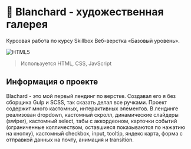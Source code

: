 # 🎨 Blanchard - художественная галерея
Курсовая работа по курсу Skillbox Веб-верстка «Базовый уровень».

![HTML5](https://img.shields.io/badge/html5-%23E34F26.svg?style=for-the-badge&logo=html5&logoColor=white)

> Используется HTML, CSS, JavScript

## Информация о проекте

Blachard - это мой первый лендинг по верстке. Создавал его я без сборщика Gulp и SCSS, так сказать делал все ручками. Проект содержит много кастомных, интерактивных элементов. В лендинге реализован dropdown, кастомный скролл, динамические слайдеры (swiper), кастомный select, табы с аккордеоном, карточки событий (ограниченные колличеством, оставшиеся показываются по нажатию на кнопку), кастомный checkbox, input, tooltip, яндекс карта, форма с отправкой данных на почту, анимация и transition.
